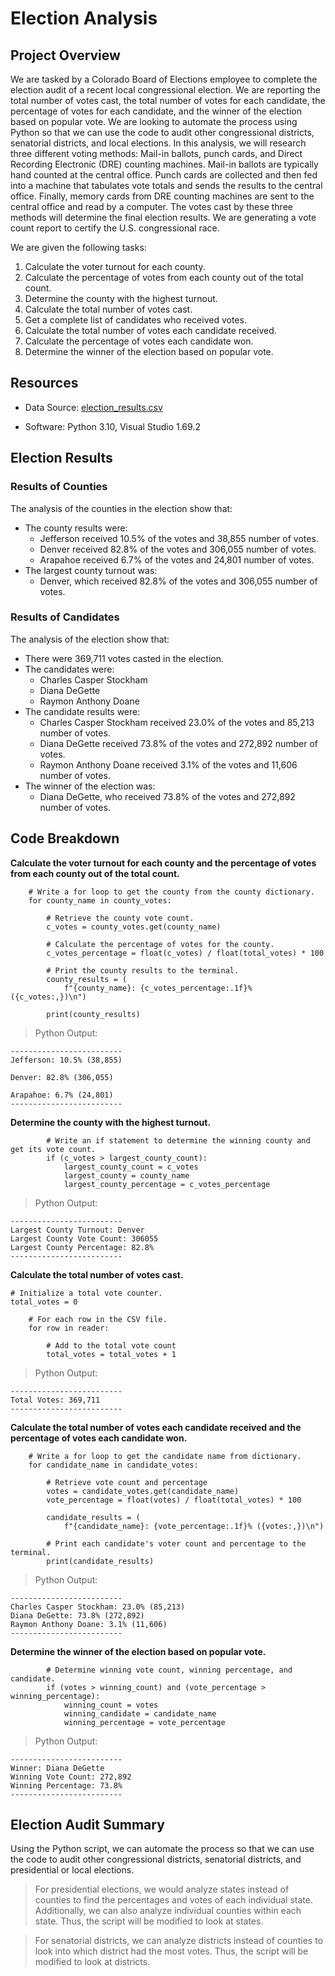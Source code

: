 # Election Analysis

## Project Overview
We are tasked by a Colorado Board of Elections employee to complete the election audit of a recent local congressional election. We are reporting the total number of votes cast, the total number of votes for each candidate, the percentage of votes for each candidate, and the winner of the election based on popular vote. We are looking to automate the process using Python so that we can use the code to audit other congressional districts, senatorial districts, and local elections. In this analysis, we will research three different voting methods: Mail-in ballots, punch cards, and Direct Recording Electronic (DRE) counting machines. Mail-in ballots are typically hand counted at the central office. Punch cards are collected and then fed into a machine that tabulates vote totals and sends the results to the central office. Finally, memory cards from DRE counting machines are sent to the central office and read by a computer. The votes cast by these three methods will determine the final election results. We are generating a vote count report to certify the U.S. congressional race.

We are given the following tasks:
1. Calculate the voter turnout for each county.
2. Calculate the percentage of votes from each county out of the total count.
3. Determine the county with the highest turnout.
4. Calculate the total number of votes cast.
5. Get a complete list of candidates who received votes.
6. Calculate the total number of votes each candidate received.
7. Calculate the percentage of votes each candidate won.
8. Determine the winner of the election based on popular vote.

## Resources

+ Data Source: [election_results.csv](https://github.com/dosanity/election-analysis/files/9227718/election_results.csv)

+ Software: Python 3.10, Visual Studio 1.69.2

## Election Results

### Results of Counties

The analysis of the counties in the election show that:

+ The county results were:
  + Jefferson received 10.5% of the votes and 38,855 number of votes.
  + Denver received 82.8% of the votes and 306,055 number of votes.
  + Arapahoe received 6.7% of the votes and 24,801 number of votes.
+ The largest county turnout was:
  + Denver, which received 82.8% of the votes and 306,055 number of votes.  
  
### Results of Candidates

The analysis of the election show that:

+ There were 369,711 votes casted in the election. 
+ The candidates were: 
  + Charles Casper Stockham
  + Diana DeGette
  + Raymon Anthony Doane
+ The candidate results were:
  + Charles Casper Stockham received 23.0% of the votes and 85,213 number of votes.
  + Diana DeGette received 73.8% of the votes and 272,892 number of votes.
  + Raymon Anthony Doane received 3.1% of the votes and 11,606 number of votes.  
+ The winner of the election was:
  + Diana DeGette, who received 73.8% of the votes and 272,892 number of votes.  
  

## Code Breakdown
**Calculate the voter turnout for each county and the percentage of votes from each county out of the total count.**
```
    # Write a for loop to get the county from the county dictionary.
    for county_name in county_votes:

        # Retrieve the county vote count.
        c_votes = county_votes.get(county_name)

        # Calculate the percentage of votes for the county.
        c_votes_percentage = float(c_votes) / float(total_votes) * 100

        # Print the county results to the terminal.
        county_results = (
            f"{county_name}: {c_votes_percentage:.1f}% ({c_votes:,})\n")

        print(county_results)
```
> Python Output:
```
-------------------------
Jefferson: 10.5% (38,855)

Denver: 82.8% (306,055)

Arapahoe: 6.7% (24,801)
-------------------------
```
**Determine the county with the highest turnout.**
```
        # Write an if statement to determine the winning county and get its vote count.
        if (c_votes > largest_county_count):
            largest_county_count = c_votes
            largest_county = county_name
            largest_county_percentage = c_votes_percentage
```
> Python Output:
```
-------------------------
Largest County Turnout: Denver
Largest County Vote Count: 306055      
Largest County Percentage: 82.8%       
-------------------------
```
**Calculate the total number of votes cast.**
```
# Initialize a total vote counter.
total_votes = 0

    # For each row in the CSV file.
    for row in reader:

        # Add to the total vote count
        total_votes = total_votes + 1
```
> Python Output:
```
-------------------------
Total Votes: 369,711
-------------------------
```
**Calculate the total number of votes each candidate received and the percentage of votes each candidate won.**
```
    # Write a for loop to get the candidate name from dictionary.
    for candidate_name in candidate_votes:

        # Retrieve vote count and percentage
        votes = candidate_votes.get(candidate_name)
        vote_percentage = float(votes) / float(total_votes) * 100
        
        candidate_results = (
            f"{candidate_name}: {vote_percentage:.1f}% ({votes:,})\n")

        # Print each candidate's voter count and percentage to the terminal.
        print(candidate_results)
```
> Python Output:
```
-------------------------
Charles Casper Stockham: 23.0% (85,213)
Diana DeGette: 73.8% (272,892)
Raymon Anthony Doane: 3.1% (11,606)
-------------------------
```
**Determine the winner of the election based on popular vote.**
```
        # Determine winning vote count, winning percentage, and candidate.
        if (votes > winning_count) and (vote_percentage > winning_percentage):
            winning_count = votes
            winning_candidate = candidate_name
            winning_percentage = vote_percentage
```
> Python Output:
```
-------------------------
Winner: Diana DeGette
Winning Vote Count: 272,892
Winning Percentage: 73.8%
-------------------------
```
 
## Election Audit Summary
Using the Python script, we can automate the process so that we can use the code to audit other congressional districts, senatorial districts, and presidential or local elections. 

> For presidential elections, we would analyze states instead of counties to find the percentages and votes of each individual state. Additionally, we can also analyze individual counties within each state. Thus, the script will be modified to look at states.

> For senatorial districts, we can analyze districts instead of counties to look into which district had the most votes. Thus, the script will be modified to look at districts.
